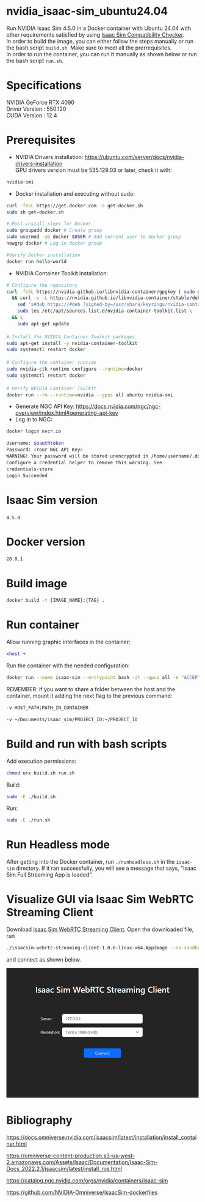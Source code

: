 
# nvidia_isaac-sim_ubuntu24.04
Run NVIDIA Isaac Sim 4.5.0 in a Docker container with Ubuntu 24.04 with other requirements satisfied by using [Isaac Sim Compatibility Checker](https://docs.isaacsim.omniverse.nvidia.com/latest/installation/download.html).<br>
In order to build the image, you can either follow the steps manually or run the bash script ``build.sh``. Make sure to meet all the prerrequisites.<br>
In order to run the container, you can run it manually as shown below or run the bash script ``run.sh``.<br>

# Specifications
NVIDIA GeForce RTX 4090<br>
Driver Version                            : 550.120<br>
CUDA Version                              : 12.4

# Prerequisites
- NVIDIA Drivers installation: https://ubuntu.com/server/docs/nvidia-drivers-installation<br>
GPU drivers version must be 535.129.03 or later, check it with:
```bash
nvidia-smi
```

- Docker installation and executing without sudo:
```bash
curl -fsSL https://get.docker.com -o get-docker.sh
sudo sh get-docker.sh
```
```bash
# Post-install steps for Docker
sudo groupadd docker # Create group
sudo usermod -aG docker $USER # Add current user to docker group
newgrp docker # Log in docker group
```
```bash
#Verify Docker installation
docker run hello-world
```

- NVIDIA Container Toolkit installation:
```bash
# Configure the repository
curl -fsSL https://nvidia.github.io/libnvidia-container/gpgkey | sudo gpg --dearmor -o /usr/share/keyrings/nvidia-container-toolkit-keyring.gpg \
  && curl -s -L https://nvidia.github.io/libnvidia-container/stable/deb/nvidia-container-toolkit.list | \
    sed 's#deb https://#deb [signed-by=/usr/share/keyrings/nvidia-container-toolkit-keyring.gpg] https://#g' | \
    sudo tee /etc/apt/sources.list.d/nvidia-container-toolkit.list \
  && \
    sudo apt-get update

# Install the NVIDIA Container Toolkit packages
sudo apt-get install -y nvidia-container-toolkit
sudo systemctl restart docker

# Configure the container runtime
sudo nvidia-ctk runtime configure --runtime=docker
sudo systemctl restart docker

# Verify NVIDIA Container Toolkit
docker run --rm --runtime=nvidia --gpus all ubuntu nvidia-smi
```

- Generate NGC API Key: https://docs.nvidia.com/ngc/ngc-overview/index.html#generating-api-key
- Log in to NGC:
```bash
docker login nvcr.io
```
```bash
Username: $oauthtoken
Password: <Your NGC API Key>
WARNING! Your password will be stored unencrypted in /home/username/.docker/config.json.
Configure a credential helper to remove this warning. See
credentials-store
Login Succeeded
```

# Isaac Sim version
``4.5.0``

# Docker version
``28.0.1``

# Build image
```bash
docker build -t {IMAGE_NAME}:{TAG} .
```

# Run container
Allow running graphic interfaces in the container:
```bash
xhost +
```
Run the container with the needed configuration:
```bash
docker run --name isaac-sim --entrypoint bash -it --gpus all -e "ACCEPT_EULA=Y" --rm --network=host   -e "PRIVACY_CONSENT=Y"   -v $HOME/.Xauthority:/root/.Xauthority   -e DISPLAY   -v ~/docker/isaac-sim/cache/kit:/isaac-sim/kit/cache:rw   -v ~/docker/isaac-sim/cache/ov:/root/.cache/ov:rw   -v ~/docker/isaac-sim/cache/pip:/root/.cache/pip:rw   -v ~/docker/isaac-sim/cache/glcache:/root/.cache/nvidia/GLCache:rw   -v ~/docker/isaac-sim/cache/computecache:/root/.nv/ComputeCache:rw   -v ~/docker/isaac-sim/logs:/root/.nvidia-omniverse/logs:rw   -v ~/docker/isaac-sim/data:/root/.local/share/ov/data:rw   -v ~/docker/isaac-sim/documents:/root/Documents:rw   isaac_sim_ros2:4.2.0-Humble
```

REMEMBER: if you want to share a folder between the host and the container, mount it adding the next flag to the previous command:
```bash
-v HOST_PATH:PATH_IN_CONTAINER
```
```bash
-v ~/Documents/isaac_sim/PROJECT_ID:~/PROJECT_ID
```

# Build and run with bash scripts
Add execution permissions:
```bash
chmod u+x build.sh run.sh
```

Build:
```bash
sudo -E ./build.sh 
```

Run:
```bash
sudo -E ./run.sh
```

# Run Headless mode
After getting into the Docker container, run `./runheadless.sh` in the `isaac-sim` directory. If it ran successfully, you will see a message that says, "Isaac Sim Full Streaming App is loaded”.

# Visualize GUI via Isaac Sim WebRTC Streaming Client
Download [Isaac Sim WebRTC Streaming Client](https://docs.isaacsim.omniverse.nvidia.com/latest/installation/download.html). Open the downloaded file, run 
```bash
./isaacsim-webrtc-streaming-client-1.0.6-linux-x64.AppImage --no-sandbox --enable-unsafe-swiftshader
```
and connect as shown below.

![alt text](image.png)


# Bibliography
https://docs.omniverse.nvidia.com/isaacsim/latest/installation/install_container.html

https://omniverse-content-production.s3-us-west-2.amazonaws.com/Assets/Isaac/Documentation/Isaac-Sim-Docs_2022.2.1/isaacsim/latest/install_ros.html

https://catalog.ngc.nvidia.com/orgs/nvidia/containers/isaac-sim

https://github.com/NVIDIA-Omniverse/IsaacSim-dockerfiles
